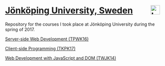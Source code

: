 [Jönköping University, Sweden](https://ju.se/) <a href="https://ju.se"><img src="https://cdn.rawgit.com/atanasyanew/JKPG-Library/master/_Resources/ju_logo.svg" title="Logo" align="right" height="30" /></a> 
======

Repository for the courses I took place at Jönköping University during the spring of 2017.


[Server-side Web Development (TPWK16)](http://ju.se/JTH/en/education/courses.html?courseCode=TPWK16&semester=20161&lang=en) 

[Client-side Programming (TKPK17)](http://ju.se/en/study-at-ju/courses.html?courseCode=TKPK17&semester=20171)

[Web Development with JavaScript and DOM (TWJK14)](http://ju.se/en/study-at-ju/courses.html?courseCode=TWJK14&semester=20141)